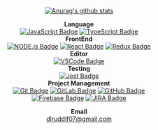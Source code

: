 <div align=center>

[![Anurag's github stats](https://github-readme-stats.vercel.app/api?username=Yallu201)](https://github.com/anuraghazra/github-readme-stats)
 
**Language**  
[![JavaScript Badge](https://img.shields.io/badge/JavaScript-black?logo=JavaScript)]()
[![TypeScript Badge](https://img.shields.io/badge/TypeScript-blue?logo=TypeScript)]()  
**FrontEnd**  
[![NODE.js Badge](https://img.shields.io/badge/Node.js-black?logo=Node.js)]()
[![React Badge](https://img.shields.io/badge/React-black?logo=React)]()
[![Redux Badge](https://img.shields.io/badge/Redux-darkmagenta?logo=Redux)]()  
**Editor**  
[![VSCode Badge](https://img.shields.io/badge/Visual_Studio_Code-blue?logo=Visual%20Studio%20Code)]()  
**Testing**  
[![Jest Badge](https://img.shields.io/badge/Jest-red?logo=Jest)]()  
**Project Management**   
[![Git Badge](https://img.shields.io/badge/Git-white?logo=Git)]()
[![GitLab Badge](https://img.shields.io/badge/GitLab-white?logo=GitLab)]()
[![GitHub Badge](https://img.shields.io/badge/GitHub-black?logo=GitHub)]()  
[![Firebase Badge](https://img.shields.io/badge/Firebase-black?logo=Firebase)]()
[![JIRA Badge](https://img.shields.io/badge/Jira_Software-blue?logo=Jira%20Software)]()  

**Email**  
dlruddlf07@gmail.com


</div>
<!--  https://velog.io/@loakick/Shield-IO-%EC%82%AC%EC%9A%A9%EB%B2%95-iojyndy4pi -->
<!--  https://shields.io/ -->
<!--  https://simpleicons.org/  -->
